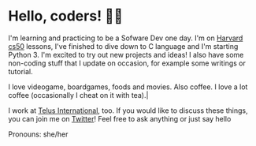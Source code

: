 # Hello, coders! 👋🏻

I'm learning and practicing to be a Sofware Dev one day.
I'm on [Harvard cs50](https://cs50.harvard.edu/college/2021/fall/) lessons, I've finished to dive down to C language and I'm starting Python 3. I'm excited to try out new projects and ideas! I also have some non-coding stuff that I update on occasion, for example some writings or tutorial.  
  
  

I love videogame, boardgames, foods and movies. Also coffee. 
I love a lot coffee (occasionally I cheat on it with tea).|

I work at [Telus International](https://www.telusinternational.com), too. If you would like to discuss these things, you can join me on [Twitter](https://twitter.com/KikiDotPy)! 
Feel free to ask anything or just say hello

Pronouns: she/her
